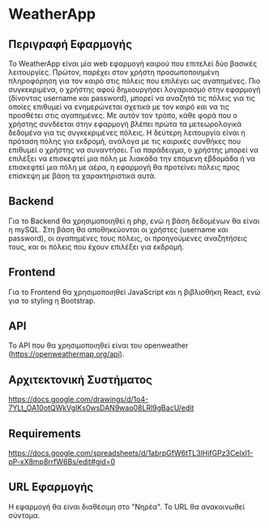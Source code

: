 # WeatherApp

## Περιγραφή Εφαρμογής

Το WeatherApp είναι μία web εφαρμογή καιρού που επιτελεί δύο βασικές λειτουργίες. Πρώτον, παρέχει στον χρήστη προσωποποιημένη πληροφόρηση για τον καιρό στις πόλεις που επιλέγει ως αγαπημένες. Πιο συγκεκριμένα, ο χρήστης αφού δημιουργήσει λογαριασμό στην εφαρμογή (δίνοντας username και password), μπορεί να αναζητά τις πόλεις για τις οποίες επιθυμεί να ενημερώνεται σχετικά με τον καιρό και να τις προσθέτει στις αγαπημένες. Με αυτόν τον τρόπο, κάθε φορά που ο χρήστης συνδέεται στην εφαρμογή βλέπει πρώτα τα μετεωρολογικά δεδομένα για τις συγκεκριμένες πόλεις. Η δεύτερη λειτουργία είναι η πρόταση πόλης για εκδρομή, ανάλογα με τις καιρικές συνθήκες που επιθυμεί ο χρήστης να συναντήσει. Για παράδειγμα, ο χρήστης μπορεί να επιλέξει να επισκεφτεί μια πόλη με λιακάδα την επόμενη εβδομάδα ή να επισκεφτεί μια πόλη με αέρα, η εφαρμογή θα προτείνει πόλεις προς επίσκεψη με βάση τα χαρακτηριστικά αυτά.

## Backend

Για το Backend θα χρησιμοποιηθεί η php, ενώ η βάση δεδομένων θα είναι η mySQL. Στη βάση θα αποθηκεύονται οι χρήστες (username και password), οι αγαπημένες τους πόλεις, οι προηγούμενες αναζητήσεις τους, και οι πόλεις που έχουν επιλέξει για εκδρομή.

## Frontend

Για το Frontend θα χρησιμοποιηθεί JavaScript και η βιβλιοθήκη React, ενώ για το styling η Bootstrap.

## API

Το API που θα χρησιμοποιηθεί είναι του openweather (https://openweathermap.org/api).

## Αρχιτεκτονική Συστήματος

https://docs.google.com/drawings/d/1o4-7YLt_OA10otQWkVgIKs0wsDAN9wao08LRl9gBacU/edit

## Requirements

https://docs.google.com/spreadsheets/d/1abrpGfW6tTL3lHjfGPz3CeIxl1-pP-xX8mp8rrfW6Bs/edit#gid=0

## URL Εφαρμογής

Η εφαρμογή θα είναι διαθέσιμη στο "Νηρέα". Το URL θα ανακοινωθεί σύντομα.
